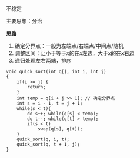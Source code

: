 不稳定

主要思想：分治

**思路**
1. 确定分界点：一般为左端点/右端点/中间点/随机
2. 调整区间：让小于等于$x$的在$x$左边，大于$x$的在$x$右边
3. 递归处理左右两端，排序

```
void quick_sort(int q[], int i, int j)
{
    if(i >= j) {
        return;
    }
    int temp = q[i + j >> 1]; // 确定分界点
    int s = i - 1, t = j + 1;
    while(s < t){
        do s++; while(q[s] < temp);
        do t--; while(q[t] > temp);
        if(s < t)
            swap(q[s], q[t]);
    }
    quick_sort(q, i, t);
    quick_sort(q, t + 1, j);
}
```